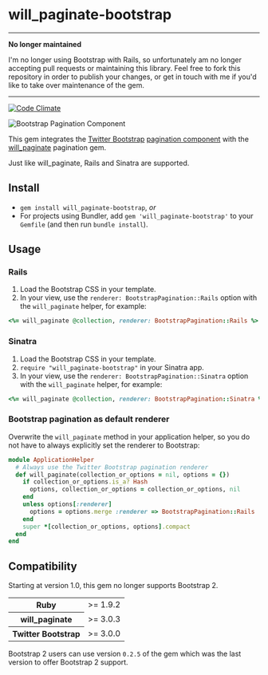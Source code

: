 # will_paginate-bootstrap

---

__No longer maintained__

I'm no longer using Bootstrap with Rails, so unfortunately am no longer accepting pull requests or maintaining this library. Feel free to fork this repository in order to publish your changes, or get in touch with me if you'd like to take over maintenance of the gem.

---

[![Code Climate](https://codeclimate.com/github/bootstrap-ruby/will_paginate-bootstrap.png)](https://codeclimate.com/github/bootstrap-ruby/will_paginate-bootstrap)

![Bootstrap Pagination Component](https://raw.github.com/bootstrap-ruby/will_paginate-bootstrap/master/pagination.png)

This gem integrates the [Twitter Bootstrap](http://getbootstrap.com/) [pagination component](http://getbootstrap.com/components/#pagination) with the [will_paginate](https://github.com/mislav/will_paginate) pagination gem.

Just like will_paginate, Rails and Sinatra are supported.

## Install

  * `gem install will_paginate-bootstrap`, *or*
  * For projects using Bundler, add `gem 'will_paginate-bootstrap'` to your `Gemfile` (and then run `bundle install`).

## Usage

### Rails

  1. Load the Bootstrap CSS in your template.
  2. In your view, use the `renderer: BootstrapPagination::Rails` option with the `will_paginate` helper, for example:

```ruby
<%= will_paginate @collection, renderer: BootstrapPagination::Rails %>
```

### Sinatra

  1. Load the Bootstrap CSS in your template.
  2. `require "will_paginate-bootstrap"` in your Sinatra app.
  3. In your view, use the `renderer: BootstrapPagination::Sinatra` option with the `will_paginate` helper, for example:

```ruby
<%= will_paginate @collection, renderer: BootstrapPagination::Sinatra %>
```

### Bootstrap pagination as default renderer

Overwrite the `will_paginate` method in your application helper, so you do not have to always explicitly set the 
renderer to Bootstrap:
  
```ruby
module ApplicationHelper
  # Always use the Twitter Bootstrap pagination renderer
  def will_paginate(collection_or_options = nil, options = {})
    if collection_or_options.is_a? Hash
      options, collection_or_options = collection_or_options, nil
    end
    unless options[:renderer]
      options = options.merge :renderer => BootstrapPagination::Rails
    end
    super *[collection_or_options, options].compact
  end
end
```

## Compatibility

Starting at version 1.0, this gem no longer supports Bootstrap 2.

<table>
	<tr>
		<th>Ruby</th>
		<td>>= 1.9.2</td>
	</tr>
	<tr>
		<th>will_paginate</th>
		<td>>= 3.0.3</td>
	</tr>
	<tr>
		<th>Twitter Bootstrap</th>
		<td>>= 3.0.0</td>
	</tr>
</table>

Bootstrap 2 users can use version `0.2.5` of the gem which was the last version to offer Bootstrap 2 support.
